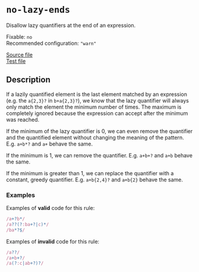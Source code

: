 # `no-lazy-ends`

Disallow lazy quantifiers at the end of an expression.

Fixable: `no` <br> Recommended configuration: `"warn"`

[Source file](https://github.com/RunDevelopment/eslint-plugin-clean-regex/blob/master/lib/rules/no-lazy-ends.js) <br> [Test file](https://github.com/RunDevelopment/eslint-plugin-clean-regex/blob/master/tests/lib/rules/no-lazy-ends.js)


## Description

If a lazily quantified element is the last element matched by an expression (e.g. the `a{2,3}?` in `b+a{2,3}?`), we know that the lazy quantifier will always only match the element the minimum number of times.
The maximum is completely ignored because the expression can accept after the minimum was reached.

If the minimum of the lazy quantifier is 0, we can even remove the quantifier and the quantified element without changing the meaning of the pattern.
E.g. `a+b*?` and `a+` behave the same.

If the minimum is 1, we can remove the quantifier.
E.g. `a+b+?` and `a+b` behave the same.

If the minimum is greater than 1, we can replace the quantifier with a constant, greedy quantifier.
E.g. `a+b{2,4}?` and `a+b{2}` behave the same.


### Examples

Examples of __valid__ code for this rule:

```js
/a+?b*/
/a??(?:ba+?|c)*/
/ba*?$/
```

Examples of __invalid__ code for this rule:

```js
/a??/
/a+b+?/
/a(?:c|ab+?)?/
```
